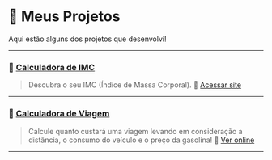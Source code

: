 # 💼 Meus Projetos

Aqui estão alguns dos projetos que desenvolvi!

---

### 🔹 [Calculadora de IMC](https://williamfurquim.github.io/CalculadoraIMC/)
> Descubra o seu IMC (Índice de Massa Corporal).
🔗 [Acessar site](https://williamfurquim.github.io/CalculadoraIMC/)

---

### 🔹 [Calculadora de Viagem](https://williamfurquim.github.io/CalculadoraViagem/)
> Calcule quanto custará uma viagem levando em consideração a distância, o consumo do veículo e o preço da gasolina! 
🔗 [Ver online](https://williamfurquim.github.io/CalculadoraViagem/)

---
